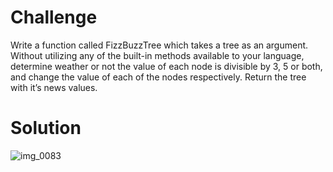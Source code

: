 # Challenge 
Write a function called FizzBuzzTree which takes a tree as an argument.
Without utilizing any of the built-in methods available to your language, determine weather or not the value of each node is divisible by 3, 5 or both, and change the value of each of the nodes respectively. Return the tree with it’s news values.

# Solution

![img_0083](https://user-images.githubusercontent.com/34176171/39762588-e1f36bfc-528f-11e8-9b29-7fba6d17fd06.jpg)
